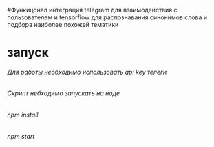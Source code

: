 
#Функицонал
интеграция telegram для взаимодействия с пользователем и tensorflow для распознавания синонимов слова и подбора наиболее похожей тематики


# запуск
###### Для работы необходимо использовать api key телеги 
###### Скрипт небходимо запускать на ноде
###### npm install
###### npm start
